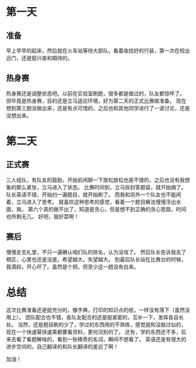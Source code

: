 # 第一天
## 准备
   早上早早的起床，然后就在火车站等待大部队。看着收拾好的行装，第一次在校出远门，还是挺兴奋和期待的。
## 热身赛
   热身赛还是调整状态吧。以前在实验室刷题，很多都是做过的，队友都惊呼了。
   但毕竟是热身赛，目的还是立马适应环境，好为第二天的正式比赛做准备。
   现在想到第三题没做出来，还是有点可惜的，之后也和其他同学进行了一波讨论，还是没想出来。
# 第二天
## 正式赛
   三人组队，有队友的鼓励，开始前闲聊一下放松放松也是不错的，之后也没有我想象的那么紧张，立马进入了状态。
   比赛时间到，立马拆封答题袋，就开始搞了。
   队长英语不错，开始扫一遍题目，就开始刷了。
   而我和另外一个队友也不能闲着，立马进入了思考。
   就喜欢这种思考的感觉，看着一个题目解法慢慢浮出水面，爽。
   第六个真的做不出了，知道是贪心，但是想不到正确的贪心思路，时间也所剩无几。
   好吧，我好菜啊！
## 赛后
   慢慢走去礼堂，不只一遍确认咱们队的排名，认为没戏了。
   然后队长告诉我去了橙区，心里也还是没底，希望越大，失望越大。
   到最后队长站在比赛台的时候，我滴妈，开心坏了。虽然是个铜，但至少这一趟没有白来。
# 总结
   这次比赛准备还是挺充分的，像字典，打印的知识点的纸，一样没有落下（虽然没用上）。
   团队配合也不错，各队友配合的还是挺紧密的，互补一下，发挥各自长处。
   当然，还是题目刷的少了，学过的东西用的不熟练，感觉就和没敲过似的，现在一个快速幂快速乘都要看资料，更何况别的了。
   还有，学的东西还不多，后来去看了看题解啥的，看到一些稀奇的名词，瞬间不想看了。
   英语还是有很大的进步空间的，自己翻译的和队长翻译的差远了啊！

   加油！

  
